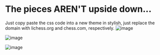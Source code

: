 # The pieces AREN'T upside down...

Just copy paste the css code into a new theme in stylish, just replace the domain with lichess.org and chess.com, respectively.
![image](https://github.com/rebeccaloran/stylish-themes/assets/4107800/6a547bd6-c825-4192-88de-bb867b15bd84)

![image](https://github.com/rebeccaloran/stylish-themes/assets/4107800/e328d15c-be35-47d2-bd08-51e0dc150e9d)

![image](https://github.com/rebeccaloran/stylish-themes/assets/4107800/34993850-e7a2-4ad8-b1d5-38b0a916f065)




